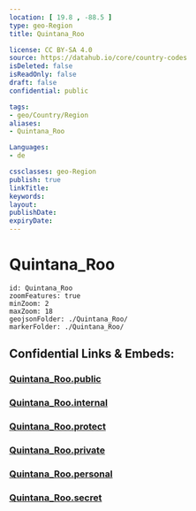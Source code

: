 ```yaml
---
location: [ 19.8 , -88.5 ] 
type: geo-Region
title: Quintana_Roo

license: CC BY-SA 4.0
source: https://datahub.io/core/country-codes
isDeleted: false
isReadOnly: false
draft: false
confidential: public

tags:
- geo/Country/Region
aliases:
- Quintana_Roo

Languages:
- de

cssclasses: geo-Region
publish: true
linkTitle: 
keywords: 
layout: 
publishDate: 
expiryDate: 
---
```


# Quintana_Roo

```leaflet
id: Quintana_Roo
zoomFeatures: true 
minZoom: 2 
maxZoom: 18
geojsonFolder: ./Quintana_Roo/
markerFolder: ./Quintana_Roo/
```


## Confidential Links & Embeds: 

### [Quintana_Roo.public](/_public/\Earth\Continent\America~Central\Mexico\States~MexicoQuintana_Roo.public.md) 

### [Quintana_Roo.internal](/_internal/\Earth\Continent\America~Central\Mexico\States~MexicoQuintana_Roo.internal.md) 

### [Quintana_Roo.protect](/_protect/\Earth\Continent\America~Central\Mexico\States~MexicoQuintana_Roo.protect.md) 

### [Quintana_Roo.private](/_private/\Earth\Continent\America~Central\Mexico\States~MexicoQuintana_Roo.private.md) 

### [Quintana_Roo.personal](/_personal/\Earth\Continent\America~Central\Mexico\States~MexicoQuintana_Roo.personal.md) 

### [Quintana_Roo.secret](/_secret/\Earth\Continent\America~Central\Mexico\States~MexicoQuintana_Roo.secret.md)

